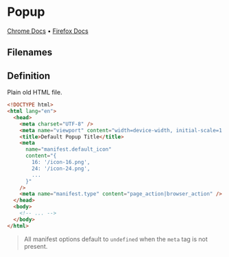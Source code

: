 # Popup

[Chrome Docs](https://developer.chrome.com/docs/extensions/reference/action/) &bull; [Firefox Docs](https://developer.mozilla.org/en-US/docs/Mozilla/Add-ons/WebExtensions/manifest.json/action)

## Filenames

<EntrypointPatterns
  :patterns="[
    ['popup.html', 'popup.html'],
    ['popup/index.html', 'popup.html'],
  ]"
/>

## Definition

Plain old HTML file.

```html
<!DOCTYPE html>
<html lang="en">
  <head>
    <meta charset="UTF-8" />
    <meta name="viewport" content="width=device-width, initial-scale=1.0" />
    <title>Default Popup Title</title>
    <meta
      name="manifest.default_icon"
      content="{
        16: '/icon-16.png',
        24: '/icon-24.png',
        ...
      }"
    />
    <meta name="manifest.type" content="page_action|browser_action" />
  </head>
  <body>
    <!-- ... -->
  </body>
</html>
```

> All manifest options default to `undefined` when the `meta` tag is not present.
